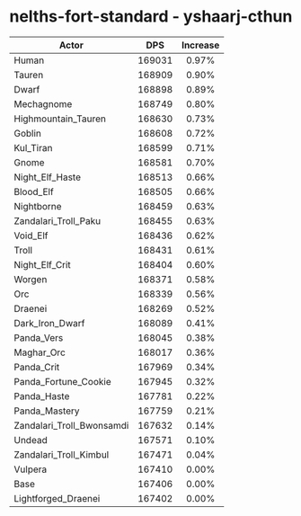 # nelths-fort-standard - yshaarj-cthun
| Actor | DPS | Increase |
|---|:---:|:---:|
|Human|169031|0.97%|
|Tauren|168909|0.90%|
|Dwarf|168898|0.89%|
|Mechagnome|168749|0.80%|
|Highmountain_Tauren|168630|0.73%|
|Goblin|168608|0.72%|
|Kul_Tiran|168599|0.71%|
|Gnome|168581|0.70%|
|Night_Elf_Haste|168513|0.66%|
|Blood_Elf|168505|0.66%|
|Nightborne|168459|0.63%|
|Zandalari_Troll_Paku|168455|0.63%|
|Void_Elf|168436|0.62%|
|Troll|168431|0.61%|
|Night_Elf_Crit|168404|0.60%|
|Worgen|168371|0.58%|
|Orc|168339|0.56%|
|Draenei|168269|0.52%|
|Dark_Iron_Dwarf|168089|0.41%|
|Panda_Vers|168045|0.38%|
|Maghar_Orc|168017|0.36%|
|Panda_Crit|167969|0.34%|
|Panda_Fortune_Cookie|167945|0.32%|
|Panda_Haste|167781|0.22%|
|Panda_Mastery|167759|0.21%|
|Zandalari_Troll_Bwonsamdi|167632|0.14%|
|Undead|167571|0.10%|
|Zandalari_Troll_Kimbul|167471|0.04%|
|Vulpera|167410|0.00%|
|Base|167406|0.00%|
|Lightforged_Draenei|167402|0.00%|
